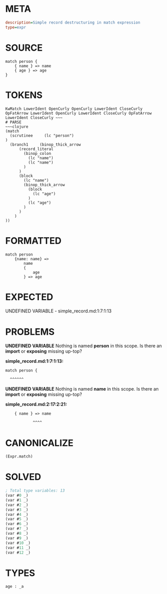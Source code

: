 # META
~~~ini
description=Simple record destructuring in match expression
type=expr
~~~
# SOURCE
~~~roc
match person {
    { name } => name
    { age } => age
}
~~~
# TOKENS
~~~text
KwMatch LowerIdent OpenCurly OpenCurly LowerIdent CloseCurly OpFatArrow LowerIdent OpenCurly LowerIdent CloseCurly OpFatArrow LowerIdent CloseCurly ~~~
# PARSE
~~~clojure
(match
  (scrutinee     (lc "person")
)
  (branch1     (binop_thick_arrow
      (record_literal
        (binop_colon
          (lc "name")
          (lc "name")
        )
      )
      (block
        (lc "name")
        (binop_thick_arrow
          (block
            (lc "age")
          )
          (lc "age")
        )
      )
    )
))
~~~
# FORMATTED
~~~roc
match person
	{name: name} => 
		name
		{
			age
		} => age
~~~
# EXPECTED
UNDEFINED VARIABLE - simple_record.md:1:7:1:13
# PROBLEMS
**UNDEFINED VARIABLE**
Nothing is named **person** in this scope.
Is there an **import** or **exposing** missing up-top?

**simple_record.md:1:7:1:13:**
```roc
match person {
```
      ^^^^^^


**UNDEFINED VARIABLE**
Nothing is named **name** in this scope.
Is there an **import** or **exposing** missing up-top?

**simple_record.md:2:17:2:21:**
```roc
    { name } => name
```
                ^^^^


# CANONICALIZE
~~~clojure
(Expr.match)
~~~
# SOLVED
~~~clojure
; Total type variables: 13
(var #0 _)
(var #1 _)
(var #2 _)
(var #3 _)
(var #4 _)
(var #5 _)
(var #6 _)
(var #7 _)
(var #8 _)
(var #9 _)
(var #10 _)
(var #11 _)
(var #12 _)
~~~
# TYPES
~~~roc
age : _a
~~~

